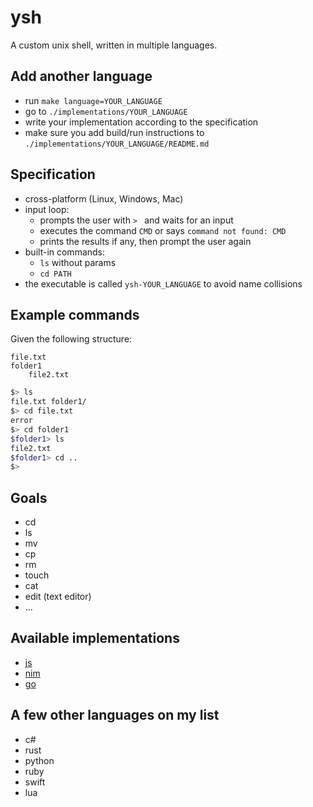# ysh

A custom unix shell, written in multiple languages.

## Add another language
- run `make language=YOUR_LANGUAGE`
- go to `./implementations/YOUR_LANGUAGE`
- write your implementation according to the specification
- make sure you add build/run instructions to `./implementations/YOUR_LANGUAGE/README.md`


## Specification
- cross-platform (Linux, Windows, Mac)
- input loop:
  - prompts the user with `> ` and waits for an input
  - executes the command `CMD` or says `command not found: CMD`
  - prints the results if any, then prompt the user again
- built-in commands:
  - `ls` without params
  - `cd PATH`
- the executable is called `ysh-YOUR_LANGUAGE` to avoid name collisions

## Example commands
Given the following structure:
```
file.txt
folder1
    file2.txt
```
```sh
$> ls
file.txt folder1/
$> cd file.txt
error
$> cd folder1
$folder1> ls
file2.txt
$folder1> cd ..
$>
```

## Goals
- cd
- ls
- mv
- cp
- rm
- touch
- cat
- edit (text editor)
- ...

## Available implementations
[//]: # ""
- [js](implementations/js)
- [nim](implementations/nim)
- [go](implementations/go)

## A few other languages on my list
- c#
- rust
- python
- ruby
- swift
- lua
